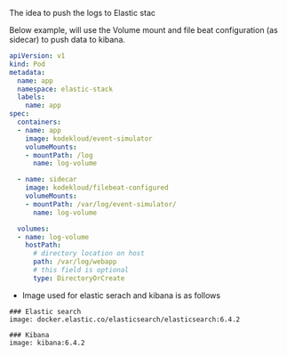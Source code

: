 The idea to push the logs to Elastic stac

Below example, will use the Volume mount and file beat configuration (as sidecar) to push data to kibana.

```yaml
apiVersion: v1
kind: Pod
metadata:
  name: app
  namespace: elastic-stack
  labels:
    name: app
spec:
  containers:
  - name: app
    image: kodekloud/event-simulator
    volumeMounts:
    - mountPath: /log
      name: log-volume

  - name: sidecar
    image: kodekloud/filebeat-configured
    volumeMounts:
    - mountPath: /var/log/event-simulator/
      name: log-volume

  volumes:
  - name: log-volume
    hostPath:
      # directory location on host
      path: /var/log/webapp
      # this field is optional
      type: DirectoryOrCreate
```

- Image used for elastic serach and kibana is as follows
```
### Elastic search
image: docker.elastic.co/elasticsearch/elasticsearch:6.4.2

### Kibana
image: kibana:6.4.2
```
